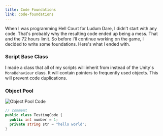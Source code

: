 ```yaml
---
title: Code Foundations
link: code-foundations
---
```


When I was programming Hell Court for Ludum Dare, I didn't start with any code. That's probably why the resulting code ended up being a mess. That and the 72 hours limit. So before I'll continue working on the game, I decided to write some foundations. Here's what I ended with.

### Script Base Class

I made a class that all of my scripts will inherit from instead of the Unity's `MonoBehaviour` class. It will contain pointers to frequently used objects. This will prevent code duplications.

### Object Pool

![Object Pool Code](/images/object-pool-code.png)

```csharp
// comment
public class TestingCode {
  public int number = 1;
  private string str = "hello world";
}
```
